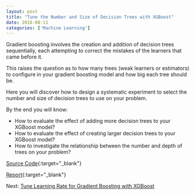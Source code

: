 ```yaml
---
layout: post
title: "Tune the Number and Size of Decision Trees with XGBoost"
date: 2016-08-11
categories: ['Machine Learning']
---
```


Gradient boosting involves the creation and addition of decision trees sequentially, each attempting to correct the mistakes of the learners that came before it.

This raises the question as to how many trees (weak learners or estimators) to configure in your gradient boosting model and how big each tree should be.

Here you will discover how to design a systematic experiment to select the number and size of decision trees to use on your problem.

By the end you will know:

- How to evaluate the effect of adding more decision trees to your XGBoost model?
- How to evaluate the effect of creating larger decision trees to your XGBoost model?
- How to investigate the relationship between the number and depth of trees on your problem?

[Source Code](https://github.com/srikanthpagadala/machine-learning-projects/tree/master/Tune%20the%20Number%20and%20Size%20of%20Decision%20Trees%20with%20XGBoost){:target="_blank"}

[Report](http://htmlpreview.github.io/?https://github.com/srikanthpagadala/machine-learning-projects/blob/master/Tune%20the%20Number%20and%20Size%20of%20Decision%20Trees%20with%20XGBoost/report.html){:target="_blank"}

Next: [Tune Learning Rate for Gradient Boosting with XGBoost](/notes/2016/08/12/tune-learning-rate-for-gradient-boosting-with-xgboost)

